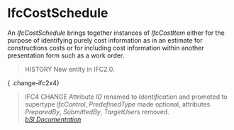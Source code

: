 IfcCostSchedule
===============
An _IfcCostSchedule_ brings together instances of _IfcCostItem_ either for the
purpose of identifying purely cost information as in an estimate for
constructions costs or for including cost information within another
presentation form such as a work order.  
  
> HISTORY  New entity in IFC2.0.  
  
{ .change-ifc2x4}  
> IFC4 CHANGE  Attribute _ID_ renamed to _Identification_ and promoted to
> supertype _IfcControl_, _PredefinedType_ made optional, attributes
> _PreparedBy_, _SubmittedBy_, _TargetUsers_ removed.  
[ _bSI
Documentation_](https://standards.buildingsmart.org/IFC/DEV/IFC4_2/FINAL/HTML/schema/ifcsharedmgmtelements/lexical/ifccostschedule.htm)


